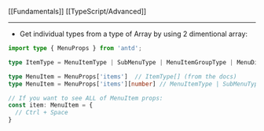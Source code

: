 [[Fundamentals]]
[[TypeScript/Advanced]]

---
- Get individual types from a type of Array by using 2 dimentional array:
```ts
import type { MenuProps } from 'antd';

type ItemType = MenuItemType | SubMenuType | MenuItemGroupType | MenuDividerType

type MenuItem = MenuProps['items']  // ItemType[] (from the docs)
type MenuItem = MenuProps['items'][number] // MenuItemType | SubMenuType | MenuItemGroupType | MenuDividerType

// If you want to see ALL of MenuItem props:
const item: MenuItem = {
  // Ctrl + Space
}
```
